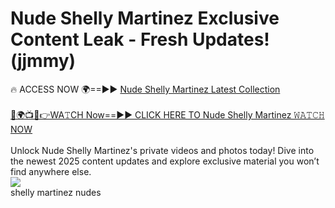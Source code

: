 # Nude Shelly Martinez Exclusive Content Leak - Fresh Updates! (jjmmy)

🔥 ACCESS NOW 🌍==►► <a href="https://tinyurl.com/2mz8nhtm" rel="nofollow">Nude Shelly Martinez Latest Collection</a>
<br><br>
[🔴🌍📺📱👉WA𝚃CH Now==►► CLICK HERE TO Nude Shelly Martinez 𝚆𝙰𝚃𝙲𝙷 NOW](https://tinyurl.com/2mz8nhtm)
<br><br>
Unlock Nude Shelly Martinez's private videos and photos today! Dive into the newest 2025 content updates and explore exclusive material you won’t find anywhere else.
<br>
<a href="https://tinyurl.com/2mz8nhtm" rel="nofollow" data-target="animated-image.originalLink"><img src="https://camo.githubusercontent.com/8a4f000d20f83aca3bf7ec5f350d767afa0574a8a352519fd8cfa583a6f93a33/68747470733a2f2f692e696d6775722e636f6d2f644a486b345a712e676966" data-canonical-src="https://i.imgur.com/dJHk4Zq.gif" style="max-width: 100%; display: inline-block;" data-target="animated-image.originalImage"></a>
<br>
shelly martinez nudes